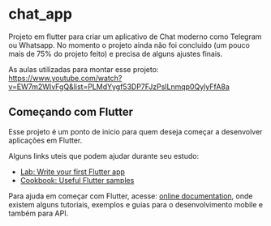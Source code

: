# chat_app

Projeto em flutter para criar um aplicativo de Chat moderno como Telegram ou Whatsapp. No momento o projeto ainda não foi concluido (um pouco mais de 75% do projeto feito) e precisa de alguns ajustes finais.

As aulas utilizadas para montar esse projeto: https://www.youtube.com/watch?v=EW7m2WIvFgQ&list=PLMdYygf53DP7FJzPslLnmqp0QylyFfA8a

## Começando com Flutter

Esse projeto é um ponto de inicio para quem deseja começar a desenvolver aplicações em Flutter.

Alguns links uteis que podem ajudar durante seu estudo:

- [Lab: Write your first Flutter app](https://flutter.dev/docs/get-started/codelab)
- [Cookbook: Useful Flutter samples](https://flutter.dev/docs/cookbook)

Para ajuda em começar com Flutter, acesse:
[online documentation](https://flutter.dev/docs), onde existem alguns tutoriais,
exemplos e guias para o desenvolvimento mobile e também para API.

